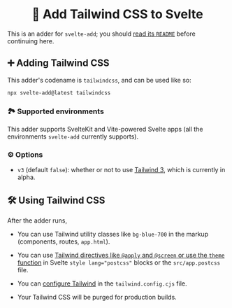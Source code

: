 <h1 align="center">💨 Add Tailwind CSS to Svelte</h1>

This is an adder for `svelte-add`; you should [read its `README`](https://github.com/svelte-add/svelte-add#readme) before continuing here.

## ➕ Adding Tailwind CSS

This adder's codename is `tailwindcss`, and can be used like so:

```sh
npx svelte-add@latest tailwindcss
```

### 🏞 Supported environments

This adder supports SvelteKit and Vite-powered Svelte apps (all the environments `svelte-add` currently supports).

### ⚙️ Options

- `v3` (default `false`): whether or not to use [Tailwind 3](https://github.com/tailwindlabs/tailwindcss/discussions/5668), which is currently in alpha.

## 🛠 Using Tailwind CSS

After the adder runs,

- You can use Tailwind utility classes like `bg-blue-700` in the markup (components, routes, `app.html`).

- You can use [Tailwind directives like `@apply` and `@screen` or use the `theme` function](https://tailwindcss.com/docs/functions-and-directives) in Svelte `style lang="postcss"` blocks or the `src/app.postcss` file.

- You can [configure Tailwind](https://tailwindcss.com/docs/configuration) in the `tailwind.config.cjs` file.

- Your Tailwind CSS will be purged for production builds.

